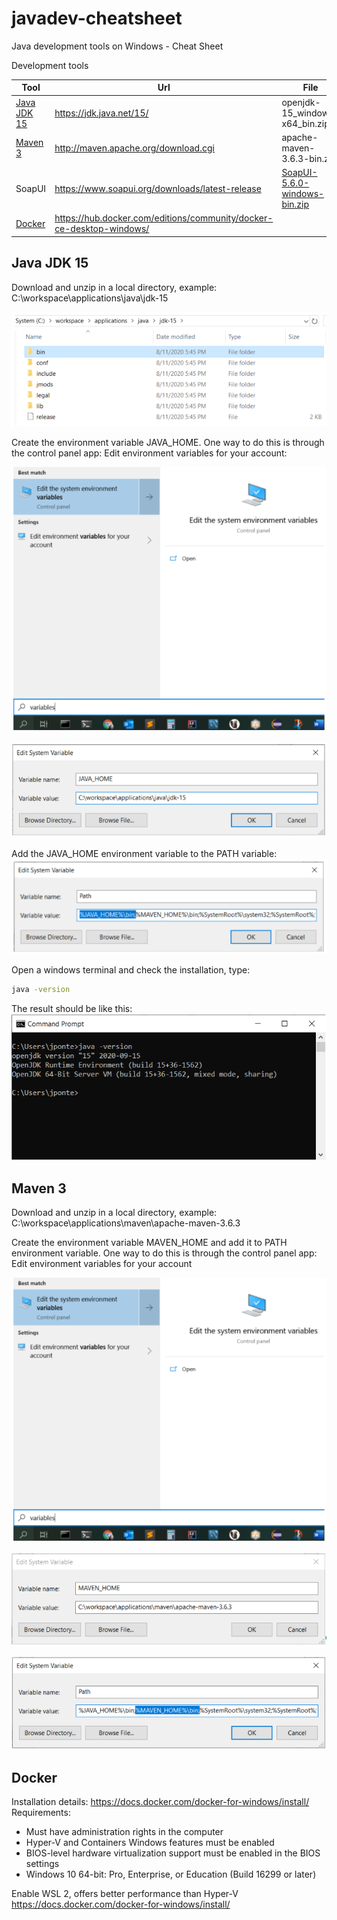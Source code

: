 # javadev-cheatsheet
Java development tools on Windows - Cheat Sheet

Development tools

| Tool  | Url  | File |
|-------|------|------|
| [Java JDK 15](#java) | https://jdk.java.net/15/ | openjdk-15_windows-x64_bin.zip 
| [Maven 3](#maven) | http://maven.apache.org/download.cgi | apache-maven-3.6.3-bin.zip
| SoapUI | https://www.soapui.org/downloads/latest-release | [SoapUI-5.6.0-windows-bin.zip](https://s3.amazonaws.com/downloads.eviware/soapuios/5.6.0/SoapUI-5.6.0-windows-bin.zip)
|  [Docker](#java)  | https://hub.docker.com/editions/community/docker-ce-desktop-windows/ |  


## <a name="java"></a> Java JDK 15
Download and unzip in a local directory, example: C:\workspace\applications\java\jdk-15

![](/assets/java-jdkunzipped.png)

Create the environment variable JAVA_HOME. One way to do this is through the control panel app: Edit environment variables for your account:

![](/assets/java-editenvvariables.png)

![](/assets/java-envhome.png)

Add the JAVA_HOME environment variable to the PATH variable:
![](/assets/java-envpath.png)

Open a windows terminal and check the installation, type:
```bash
java -version
```

The result should be like this:
![](/assets/java-verification.png)


## <a name="maven"></a> Maven 3
Download and unzip in a local directory, example: C:\workspace\applications\maven\apache-maven-3.6.3

Create the environment variable MAVEN_HOME and add it to PATH environment variable. One way to do this is through the control panel app: Edit environment variables for your account

![](/assets/java-editenvvariables.png)

![](/assets/maven-envhome.png)

![](/assets/maven-envpath.png)


## <a name="Docker"></a> Docker
Installation details: https://docs.docker.com/docker-for-windows/install/
Requirements:
* Must have administration rights in the computer
* Hyper-V and Containers Windows features must be enabled
* BIOS-level hardware virtualization support must be enabled in the BIOS settings
* Windows 10 64-bit: Pro, Enterprise, or Education (Build 16299 or later)

Enable WSL 2, offers better performance than Hyper-V
https://docs.docker.com/docker-for-windows/install/
